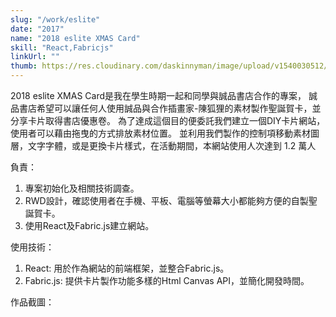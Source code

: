 ```yaml
---
slug: "/work/eslite"
date: "2017"
name: "2018 eslite XMAS Card"
skill: "React,Fabricjs"
linkUrl: ""
thumb: https://res.cloudinary.com/daskinnyman/image/upload/v1540030512/eslite.png
---
```

2018 eslite XMAS Card是我在學生時期一起和同學與誠品書店合作的專案，
誠品書店希望可以讓任何人使用誠品與合作插畫家-陳狐狸的素材製作聖誕賀卡，並分享卡片取得書店優惠卷。
為了達成這個目的便委託我們建立一個DIY卡片網站，使用者可以藉由拖曳的方式排放素材位置。
並利用我們製作的控制項移動素材圖層，文字字體，或是更換卡片樣式，在活動期間，本網站使用人次達到 1.2 萬人

負責：
1. 專案初始化及相關技術調查。
2. RWD設計，確認使用者在手機、平板、電腦等螢幕大小都能夠方便的自製聖誕賀卡。
3. 使用React及Fabric.js建立網站。

使用技術：
1. React: 用於作為網站的前端框架，並整合Fabric.js。
2. Fabric.js: 提供卡片製作功能多樣的Html Canvas API，並簡化開發時間。
   
作品截圖：

